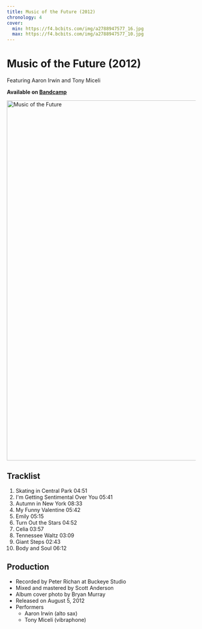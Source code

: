 ```yaml
---
title: Music of the Future (2012)
chronology: 4
cover:
  min: https://f4.bcbits.com/img/a2788947577_16.jpg
  max: https://f4.bcbits.com/img/a2788947577_10.jpg
---
```


# Music of the Future (2012)

Featuring Aaron Irwin and Tony Miceli

**Available on [Bandcamp](https://aaronirwin.bandcamp.com/album/music-of-the-future)**

<img
  alt="Music of the Future"
  width="960"
  height="960"
  src="https://f4.bcbits.com/img/a2788947577_10.jpg"
  />

<template data-templace>
  <iframe
    width="480"
    height="120"
    src="https://bandcamp.com/EmbeddedPlayer/album=3436963835/size=large/bgcol=f5f5f5/linkcol=000000/tracklist=false/artwork=none/transparent=true/">
  </iframe>
</template>

## Tracklist

1. Skating in Central Park 04:51
2. I'm Getting Sentimental Over You 05:41
3. Autumn in New York 08:33
4. My Funny Valentine 05:42
5. Emily 05:15
6. Turn Out the Stars 04:52
7. Celia 03:57
8. Tennessee Waltz 03:09
9. Giant Steps 02:43
10. Body and Soul 06:12

## Production

- Recorded by Peter Richan at Buckeye Studio
- Mixed and mastered by Scott Anderson
- Album cover photo by Bryan Murray
- Released on August 5, 2012
- Performers
  - Aaron Irwin (alto sax)
  - Tony Miceli (vibraphone)
